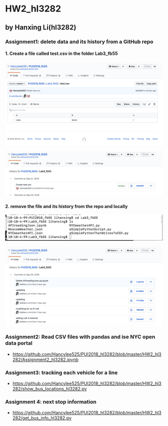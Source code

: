 # HW2_hl3282
## by Hanxing Li(hl3282)
### Assignment1: delete data and its history from a GitHub repo
#### 1. Create a file called test.csv in the folder Lab3_fb55
![](https://github.com/Hancylee525/PUI2018_hl3282/blob/master/HW2_hl3282/assignment1_Screen%20Shot%201.png)

![](https://github.com/Hancylee525/PUI2018_hl3282/blob/master/HW2_hl3282/assignment1_Screen%20Shot%202.png)

#### 2. remove the file and its history from the repo and locally

![](https://github.com/Hancylee525/PUI2018_hl3282/blob/master/HW2_hl3282/assignment1_Screen%20Shot%203.png)

![](https://github.com/Hancylee525/PUI2018_hl3282/blob/master/HW2_hl3282/assignment1_Screen%20Shot%204.png)

### Assignment2: Read CSV files with pandas and ise NYC open data portal
- https://github.com/Hancylee525/PUI2018_hl3282/blob/master/HW2_hl3282/Assignment2_hl3282.ipynb

### Assignment3: tracking each vehicle for a line
- https://github.com/Hancylee525/PUI2018_hl3282/blob/master/HW2_hl3282/show_bus_locations_hl3282.py

### Assignment 4: next stop information
- https://github.com/Hancylee525/PUI2018_hl3282/blob/master/HW2_hl3282/get_bus_info_hl3282.py
![]()





     